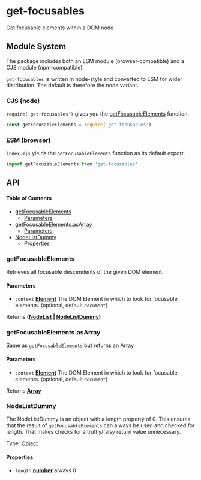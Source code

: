# get-focusables

Get focusable elements within a DOM node

## Module System

The package includes both an ESM module (browser-compatible) and a CJS module (npm-compatible).

`get-focusables` is written in node-style and converted to ESM for wider distribution. The default is therefore the node variant.

### CJS (node)

`require('get-focusables')` gives you the [getFocusableElements](#getfocusableelements) function.

```js
const getFocusableElements = require('get-focusables')
```

### ESM (browser)

`index.mjs` yields the `getFocusableElements` function as its default export.

```js
import getFocusableElements from 'get-focusables'
```

## API

<!-- Generated by documentation.js. Update this documentation by updating the source code. -->

#### Table of Contents

-   [getFocusableElements](#getfocusableelements)
    -   [Parameters](#parameters)
-   [getFocusableElements.asArray](#getfocusableelementsasarray)
    -   [Parameters](#parameters-1)
-   [NodeListDummy](#nodelistdummy)
    -   [Properties](#properties)

### getFocusableElements

Retrieves all focusable descendents of the given DOM element.

#### Parameters

-   `context` **[Element](https://developer.mozilla.org/docs/Web/API/Element)** The DOM Element in which to look for focusable elements. (optional, default `document`)

Returns **([NodeList](https://developer.mozilla.org/docs/Web/API/NodeList) \| [NodeListDummy](#nodelistdummy))** 

### getFocusableElements.asArray

Same as `getFocusableElements` but returns an Array

#### Parameters

-   `context` **[Element](https://developer.mozilla.org/docs/Web/API/Element)** The DOM Element in which to look for focusable elements. (optional, default `document`)

Returns **[Array](https://developer.mozilla.org/docs/Web/JavaScript/Reference/Global_Objects/Array)** 

### NodeListDummy

The NodeListDummy is an object with a length property of 0.
This ensures that the result of `getFocusableElements` can always be used and checked for length.
That makes checks for a truthy/falsy return value unnecessary.

Type: [Object](https://developer.mozilla.org/docs/Web/JavaScript/Reference/Global_Objects/Object)

#### Properties

-   `length` **[number](https://developer.mozilla.org/docs/Web/JavaScript/Reference/Global_Objects/Number)** always 0

